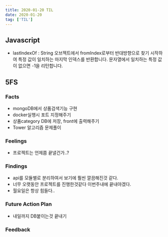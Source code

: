 ```yaml
---
title: 2020-01-20 TIL
date: 2020-01-20
tag: ['TIL']
---
```


## Javascript

- lastIndexOf : String 오브젝트에서 fromIndex로부터 반대방향으로 찾기 시작하여 특정 값이 일치하는 마지막 인덱스를 반환합니다. 문자열에서 일치하는 특정 값이 없으면 -1을 리턴합니다.

## 5FS

### Facts

- mongoDB에서 상품검색기능 구현
- docker실행시 포트 지정해주기
- 상품category DB에 저장, front에 출력해주기
- Tower 알고리즘 문제풀이

### Feelings

- 프로젝트는 언제쯤 끝낼건가..?

### Findings

- api를 모듈별로 분리하여서 보기에 훨씬 깔끔해진것 같다.
- 너무 오랫동안 프로젝트를 진행한것같다 이번주내에 끝내야겠다.
- 월요일은 항상 힘들다..

### Future Action Plan

- 내일까지 DB붙이는것 끝내기

### Feedback
